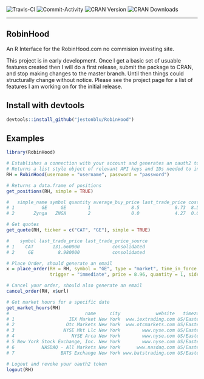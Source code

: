 ![Travis-CI](https://travis-ci.org/JestonBlu/RobinHood.svg?branch=master)
![Commit-Activity](https://img.shields.io/github/commit-activity/4w/JestonBlu/RobinHood.svg)
![CRAN Version](http://www.r-pkg.org/badges/version/RobinHood)
![CRAN Downloads](http://cranlogs.r-pkg.org/badges/RobinHood)

--------------------------------------------------------------------------------

## RobinHood
An R Interface for the RobinHood.com no commision investing site.

This project is in early development. Once I get a basic set of usuable features created then I will do a first release, submit the package to CRAN, and stop making changes to the master branch. Until then things could structurally change without notice. Please see the project page for a list of features I am working on for the initial release.

## Install with devtools
```r
devtools::install_github("jestonblu/RobinHood")
```

## Examples
```r
library(RobinHood)

# Establishes a connection with your account and generates an oauth2 token
# Returns a list style object of relevant API keys and IDs needed to interact with your account
RH = RobinHood(username = "username", password = "password")

# Returns a data.frame of positions
get_positions(RH, simple = TRUE)

#   simple_name symbol quantity average_buy_price last_trade_price cost current_value          updated_at
# 1          GE     GE        1               8.5             8.73  8.5          8.73 2019-01-10 04:19:01
# 2       Zynga   ZNGA        2               0.0             4.27  0.0          8.54 2019-01-06 16:44:03

# Get quotes
get_quote(RH, ticker = c("CAT", "GE"), simple = TRUE)

#    symbol last_trade_price last_trade_price_source
# 1    CAT       131.660000            consolidated
# 2     GE         8.980000            consolidated

# Place Order, should generate an email
x = place_order(RH = RH, symbol = "GE", type = "market", time_in_force = "gfd",
                trigger = "immediate", price = 8.96, quantity = 1, side = "buy")

# Cancel your order, should also generate an email
cancel_order(RH, x$url)

# Get market hours for a specific date
get_market_hours(RH)
#                            name     city             website   timezone acronym opens_at closes_at extended_opens_at extended_closes_at is_open       date
# 1                    IEX Market New York  www.iextrading.com US/Eastern     IEX 08:30:00  15:00:00          08:00:00           17:00:00    TRUE 2019-01-17
# 2                   Otc Markets New York  www.otcmarkets.com US/Eastern    OTCM 08:30:00  15:00:00          08:00:00           17:00:00    TRUE 2019-01-17
# 3                  NYSE Mkt Llc New York        www.nyse.com US/Eastern    AMEX 08:30:00  15:00:00          08:00:00           17:00:00    TRUE 2019-01-17
# 4                     NYSE Arca New York        www.nyse.com US/Eastern    NYSE 08:30:00  15:00:00          08:00:00           17:00:00    TRUE 2019-01-17
# 5 New York Stock Exchange, Inc. New York        www.nyse.com US/Eastern    NYSE 08:30:00  15:00:00          08:00:00           17:00:00    TRUE 2019-01-17
# 6          NASDAQ - All Markets New York      www.nasdaq.com US/Eastern  NASDAQ 08:30:00  15:00:00          08:00:00           17:00:00    TRUE 2019-01-17
# 7                 BATS Exchange New York www.batstrading.com US/Eastern    BATS 08:30:00  15:00:00          08:00:00           17:00:00    TRUE 2019-01-17

# Logout and revoke your oauth2 token
logout(RH)

```
